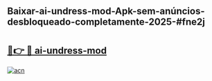 ## Baixar-ai-undress-mod-Apk-sem-anúncios-desbloqueado-completamente-2025-#fne2j

# <h2><a href="https://ainizakaria.my?title=ai-undress-mod&ref=22M">🔗👉 🔴 ai-undress-mod</a></h2>

[![acn](https://github.com/user-attachments/assets/0f9c940e-d8b0-45ae-aac7-cd30a18b3e1c)](https://ainizakaria.my?title=ai-undress-mod&ref=22M)

